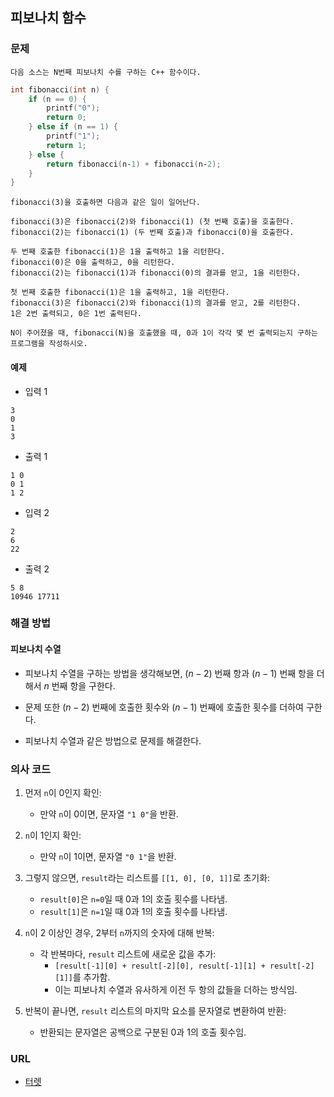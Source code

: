 ## 피보나치 함수
### 문제
```text
다음 소스는 N번째 피보나치 수를 구하는 C++ 함수이다.
```
```c++
int fibonacci(int n) {
    if (n == 0) {
        printf("0");
        return 0;
    } else if (n == 1) {
        printf("1");
        return 1;
    } else {
        return fibonacci(n‐1) + fibonacci(n‐2);
    }
}
```
```text
fibonacci(3)을 호출하면 다음과 같은 일이 일어난다.

fibonacci(3)은 fibonacci(2)와 fibonacci(1) (첫 번째 호출)을 호출한다.
fibonacci(2)는 fibonacci(1) (두 번째 호출)과 fibonacci(0)을 호출한다.

두 번째 호출한 fibonacci(1)은 1을 출력하고 1을 리턴한다.
fibonacci(0)은 0을 출력하고, 0을 리턴한다.
fibonacci(2)는 fibonacci(1)과 fibonacci(0)의 결과를 얻고, 1을 리턴한다.

첫 번째 호출한 fibonacci(1)은 1을 출력하고, 1을 리턴한다.
fibonacci(3)은 fibonacci(2)와 fibonacci(1)의 결과를 얻고, 2를 리턴한다.
1은 2번 출력되고, 0은 1번 출력된다.  

N이 주어졌을 때, fibonacci(N)을 호출했을 때, 0과 1이 각각 몇 번 출력되는지 구하는 프로그램을 작성하시오.
```

#### 예제
- 입력 1
```text
3
0
1
3
```
- 출력 1
```text
1 0
0 1
1 2
```

- 입력 2
```text
2
6
22
```
- 출력 2
```text
5 8
10946 17711
```

### 해결 방법
#### 피보나치 수열
- 피보나치 수열을 구하는 방법을 생각해보면, $(n - 2)$ 번째 항과 $(n - 1)$ 번째 항을 더해서 $n$ 번째 항을 구한다.
- 문제 또한 $(n - 2)$ 번째에 호출한 횟수와 $(n - 1)$ 번째에 호출한 횟수를 더하여 구한다.

- 피보나치 수열과 같은 방법으로 문제를 해결한다.

### 의사 코드
1. 먼저 `n`이 0인지 확인:
   - 만약 `n`이 0이면, 문자열 `"1 0"`을 반환.

2. `n`이 1인지 확인:
   - 만약 `n`이 1이면, 문자열 `"0 1"`을 반환.

3. 그렇지 않으면, `result`라는 리스트를 `[[1, 0], [0, 1]]`로 초기화:
   - `result[0]`은 `n=0`일 때 0과 1의 호출 횟수를 나타냄.
   - `result[1]`은 `n=1`일 때 0과 1의 호출 횟수를 나타냄.

4. `n`이 2 이상인 경우, 2부터 `n`까지의 숫자에 대해 반복:
    - 각 반복마다, `result` 리스트에 새로운 값을 추가:
        - `[result[-1][0] + result[-2][0], result[-1][1] + result[-2][1]]`를 추가함.
        - 이는 피보나치 수열과 유사하게 이전 두 항의 값들을 더하는 방식임.  

5. 반복이 끝나면, `result` 리스트의 마지막 요소를 문자열로 변환하여 반환:
   - 반환되는 문자열은 공백으로 구분된 0과 1의 호출 횟수임.

### URL
- [터렛](https://www.acmicpc.net/problem/1003)